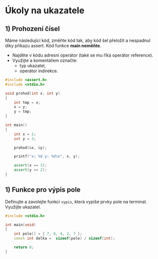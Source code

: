 # Úkoly na ukazatele

## 1) Prohození čísel

Máme následující kód, změňte kód tak, aby kód šel přeložit a nespadnul díky příkazu assert. Kód funkce **main neměňte**.

- Najděte v kódu adresní operátor (také se mu říká operátor reference).
- Využijte a komentářem označte:
    - typ ukazatel,
    - operátor indirekce.

```cpp
#include <assert.h>
#include <stdio.h>

void prohod(int x, int y)
{
    int tmp = x;
    x = y;
    y = tmp;
}

int main()
{
    int x = 2;
    int y = 3;

    prohod(&x, &y);

    printf("x: %d y: %d\n", x, y);

    assert(x == 3);
    assert(y == 2);
}
```


## 1) Funkce pro výpis pole

Definujte a zavolejte funkci `vypis`, která vypíše prvky pole na terminal. Využijte ukazatel.


```cpp
#include <stdio.h>

int main(void)
{
    int pole[] = { 7, 6, 4, 2, 7 };
    const int delka =  sizeof(pole) / sizeof(int);

    return 0;
}
```